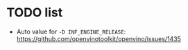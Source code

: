 # TODO list

+ Auto value for `-D INF_ENGINE_RELEASE`: https://github.com/openvinotoolkit/openvino/issues/1435
